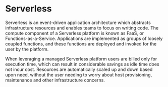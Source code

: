 # Serverless

Serverless is an event-driven application architecture which abstracts infrastructure resources and enables teams to focus on writing code. The compute component of a Serverless platform is known as FaaS, or Functions-as-a-Service. Applications are implemented as groups of loosely coupled functions, and these functions are deployed and invoked for the user by the platform.

When leveraging a managed Serverless platform users are billed only for execution time, which can result in considerable savings as idle time does not incur cost. Resources are automatically scaled up and down based upon need, without the user needing to worry about host provisioning, maintenance and other infrastructure concerns.
